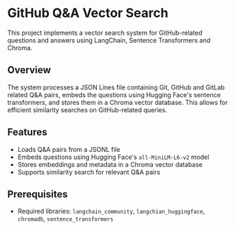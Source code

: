 # GitHub Q&A Vector Search

This project implements a vector search system for GitHub-related questions and answers using LangChain, Sentence Transformers and Chroma.

## Overview

The system processes a JSON Lines file containing Git, GitHub and GitLab related Q&A pairs, embeds the questions using Hugging Face's sentence transformers, and stores them in a Chroma vector database. This allows for efficient similarity searches on GitHub-related queries.

## Features

- Loads Q&A pairs from a JSONL file
- Embeds questions using Hugging Face's `all-MiniLM-L6-v2` model
- Stores embeddings and metadata in a Chroma vector database
- Supports similarity search for relevant Q&A pairs

## Prerequisites

- Required libraries: `langchain_community`, `langchian_huggingface`, `chromadb`, `sentence_transformers`

